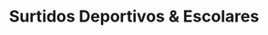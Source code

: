 ---
title: "Surtidos Deportivos & Escolares"
url: /pereira/surtidos-deportivos-und-escolares/
shop: Kleidung
---